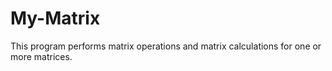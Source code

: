 # My-Matrix
This program performs matrix operations and matrix calculations for one or more matrices.
